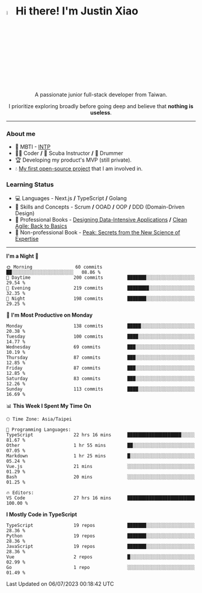 # <img src="https://media.giphy.com/media/hvRJCLFzcasrR4ia7z/giphy.gif" width="5%">Hi there! I'm Justin Xiao
<p align="center">A passionate junior full-stack developer from Taiwan.  </p>
<p align="center">I prioritize exploring broadly before going deep and believe that <b>nothing is useless</b>.</p>

---
### About me
- 👀 MBTI - [INTP](https://www.16personalities.com/intp-personality)
- 👨‍💻 Coder **/** 🤿 Scuba Instructor **/** 🥁 Drummer
- 🏆 Developing my product's MVP (still private).
- 💧 [My first open-source project](https://github.com/Game-as-a-Service/Game-Lobby-Web) that I am involved in.

### Learning Status
- ‍💻 Languages - Next.js **/** TypeScript **/** Golang
- 🧠 Skills and Concepts - Scrum **/** OOAD **/** OOP **/** DDD (Domain-Driven Design)
- 📖 Professional Books - [Designing Data-Intensive Applications](https://a.co/d/aNTrecE) **/** [Clean Agile: Back to Basics](https://a.co/d/5K1qUNh)
- 🔖 Non-professional Book - [Peak: Secrets from the New Science of Expertise](https://a.co/d/9aoCxyl)

---
<!--START_SECTION:waka-->
**I'm a Night 🦉** 

```text
🌞 Morning                60 commits          ██░░░░░░░░░░░░░░░░░░░░░░░   08.86 % 
🌆 Daytime                200 commits         ███████░░░░░░░░░░░░░░░░░░   29.54 % 
🌃 Evening                219 commits         ████████░░░░░░░░░░░░░░░░░   32.35 % 
🌙 Night                  198 commits         ███████░░░░░░░░░░░░░░░░░░   29.25 % 
```
📅 **I'm Most Productive on Monday** 

```text
Monday                   138 commits         █████░░░░░░░░░░░░░░░░░░░░   20.38 % 
Tuesday                  100 commits         ████░░░░░░░░░░░░░░░░░░░░░   14.77 % 
Wednesday                69 commits          ███░░░░░░░░░░░░░░░░░░░░░░   10.19 % 
Thursday                 87 commits          ███░░░░░░░░░░░░░░░░░░░░░░   12.85 % 
Friday                   87 commits          ███░░░░░░░░░░░░░░░░░░░░░░   12.85 % 
Saturday                 83 commits          ███░░░░░░░░░░░░░░░░░░░░░░   12.26 % 
Sunday                   113 commits         ████░░░░░░░░░░░░░░░░░░░░░   16.69 % 
```


📊 **This Week I Spent My Time On** 

```text
🕑︎ Time Zone: Asia/Taipei

💬 Programming Languages: 
TypeScript               22 hrs 16 mins      ████████████████████░░░░░   81.67 % 
Other                    1 hr 55 mins        ██░░░░░░░░░░░░░░░░░░░░░░░   07.05 % 
Markdown                 1 hr 25 mins        █░░░░░░░░░░░░░░░░░░░░░░░░   05.24 % 
Vue.js                   21 mins             ░░░░░░░░░░░░░░░░░░░░░░░░░   01.29 % 
Bash                     20 mins             ░░░░░░░░░░░░░░░░░░░░░░░░░   01.25 % 

🔥 Editors: 
VS Code                  27 hrs 16 mins      █████████████████████████   100.00 % 
```

**I Mostly Code in TypeScript** 

```text
TypeScript               19 repos            ███████░░░░░░░░░░░░░░░░░░   28.36 % 
Python                   19 repos            ███████░░░░░░░░░░░░░░░░░░   28.36 % 
JavaScript               19 repos            ███████░░░░░░░░░░░░░░░░░░   28.36 % 
Vue                      2 repos             █░░░░░░░░░░░░░░░░░░░░░░░░   02.99 % 
Go                       1 repo              ░░░░░░░░░░░░░░░░░░░░░░░░░   01.49 % 
```




 Last Updated on 06/07/2023 00:18:42 UTC
<!--END_SECTION:waka-->
